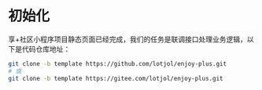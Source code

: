# 初始化

享+社区小程序项目静态页面已经完成，我们的任务是联调接口处理业务逻辑，以下是代码仓库地址：

```bash
git clone -b template https://github.com/lotjol/enjoy-plus.git
# 或
git clone -b template https://gitee.com/lotjol/enjoy-plus.git
```